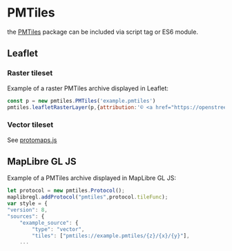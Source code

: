 # PMTiles

 the [PMTiles](https://www.npmjs.com/package/pmtiles) package can be included via script tag or ES6 module.

 ## Leaflet

 ### Raster tileset

Example of a raster PMTiles archive displayed in Leaflet:

```js
const p = new pmtiles.PMTiles('example.pmtiles')
pmtiles.leafletRasterLayer(p,{attribution:'© <a href="https://openstreetmap.org">OpenStreetMap</a> contributors'}).addTo(map)
````

 ### Vector tileset

 See [protomaps.js](https://github.com/protomaps/protomaps.js)

 ## MapLibre GL JS

Example of a PMTiles archive displayed in MapLibre GL JS:

```js
let protocol = new pmtiles.Protocol();
maplibregl.addProtocol("pmtiles",protocol.tileFunc);
var style = {
"version": 8,
"sources": {
    "example_source": {
        "type": "vector",
        "tiles": ["pmtiles://example.pmtiles/{z}/{x}/{y}"],
    ...
```